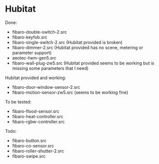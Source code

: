 # Hubitat

Done:
- fibaro-double-switch-2.src
- fibaro-keyfob.src
- fibaro-single-switch-2.src (Hubitat provided is broken)
- fibaro-dimmer-2.src (Hubitat provided has no scene, metering or parameter support)
- aeotec-hem-gen5.src
- fibaro-wall-plug-zw5.src (Hubitat provided seems to be working but is missing some parameters that I need)

Hubitat provided and working:
- fibaro-door-window-sensor-2.src
- fibaro-motion-sensor-zw5.src (seems to be working fine)

To be tested:
- fibaro-flood-sensor.src
- fibaro-heat-controller.src
- fibaro-rgbw-controller.src

Todo:
- fibaro-button.src
- fibaro-co-sensor.src
- fibaro-roller-shutter-2.src
- fibaro-swipe.src

